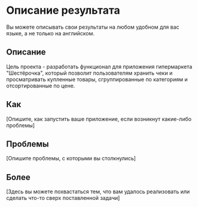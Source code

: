 # Описание результата

Вы можете описывать свои результаты на любом удобном для вас языке, а не только на английском.

## Описание

Цель проекта - разработать функционал для приложения гипермаркета "Шестёрочка", который позволит пользователям хранить чеки и просматривать купленные товары, сгруппированные по категориям и отсортированные по цене.

## Как

[Опишите, как запустить ваше приложение, если возникнут какие-либо проблемы]

## Проблемы

[Опишите проблемы, с которыми вы столкнулись]

## Более

[Здесь вы можете похвастаться тем, что вам удалось реализовать или сделать что-то сверх поставленной задачи]
